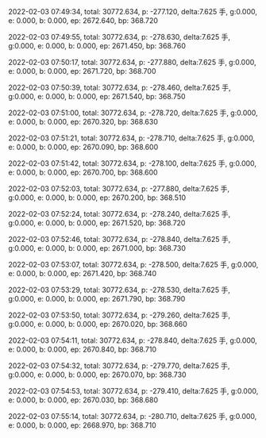 2022-02-03 07:49:34, total: 30772.634, p: -277.120, delta:7.625 手, g:0.000, e: 0.000, b: 0.000, ep: 2672.640, bp: 368.720

2022-02-03 07:49:55, total: 30772.634, p: -278.630, delta:7.625 手, g:0.000, e: 0.000, b: 0.000, ep: 2671.450, bp: 368.760

2022-02-03 07:50:17, total: 30772.634, p: -277.880, delta:7.625 手, g:0.000, e: 0.000, b: 0.000, ep: 2671.720, bp: 368.700

2022-02-03 07:50:39, total: 30772.634, p: -278.460, delta:7.625 手, g:0.000, e: 0.000, b: 0.000, ep: 2671.540, bp: 368.750

2022-02-03 07:51:00, total: 30772.634, p: -278.720, delta:7.625 手, g:0.000, e: 0.000, b: 0.000, ep: 2670.320, bp: 368.630

2022-02-03 07:51:21, total: 30772.634, p: -278.710, delta:7.625 手, g:0.000, e: 0.000, b: 0.000, ep: 2670.090, bp: 368.600

2022-02-03 07:51:42, total: 30772.634, p: -278.100, delta:7.625 手, g:0.000, e: 0.000, b: 0.000, ep: 2670.700, bp: 368.600

2022-02-03 07:52:03, total: 30772.634, p: -277.880, delta:7.625 手, g:0.000, e: 0.000, b: 0.000, ep: 2670.200, bp: 368.510

2022-02-03 07:52:24, total: 30772.634, p: -278.240, delta:7.625 手, g:0.000, e: 0.000, b: 0.000, ep: 2671.520, bp: 368.720

2022-02-03 07:52:46, total: 30772.634, p: -278.840, delta:7.625 手, g:0.000, e: 0.000, b: 0.000, ep: 2671.000, bp: 368.730

2022-02-03 07:53:07, total: 30772.634, p: -278.500, delta:7.625 手, g:0.000, e: 0.000, b: 0.000, ep: 2671.420, bp: 368.740

2022-02-03 07:53:29, total: 30772.634, p: -278.530, delta:7.625 手, g:0.000, e: 0.000, b: 0.000, ep: 2671.790, bp: 368.790

2022-02-03 07:53:50, total: 30772.634, p: -279.260, delta:7.625 手, g:0.000, e: 0.000, b: 0.000, ep: 2670.020, bp: 368.660

2022-02-03 07:54:11, total: 30772.634, p: -278.840, delta:7.625 手, g:0.000, e: 0.000, b: 0.000, ep: 2670.840, bp: 368.710

2022-02-03 07:54:32, total: 30772.634, p: -279.770, delta:7.625 手, g:0.000, e: 0.000, b: 0.000, ep: 2670.070, bp: 368.730

2022-02-03 07:54:53, total: 30772.634, p: -279.410, delta:7.625 手, g:0.000, e: 0.000, b: 0.000, ep: 2670.030, bp: 368.680

2022-02-03 07:55:14, total: 30772.634, p: -280.710, delta:7.625 手, g:0.000, e: 0.000, b: 0.000, ep: 2668.970, bp: 368.710